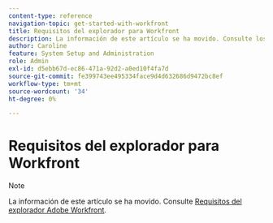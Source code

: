 ```yaml
---
content-type: reference
navigation-topic: get-started-with-workfront
title: Requisitos del explorador para Workfront
description: La información de este artículo se ha movido. Consulte los requisitos del explorador de Adobe Workfront.
author: Caroline
feature: System Setup and Administration
role: Admin
exl-id: d5ebb67d-ec86-471a-92d2-a0ed10f4fa7d
source-git-commit: fe399743ee495334face9d4d632686d9472bc8ef
workflow-type: tm+mt
source-wordcount: '34'
ht-degree: 0%

---
```


# Requisitos del explorador para Workfront

>[!NOTE]
>
>La información de este artículo se ha movido. Consulte [Requisitos del explorador Adobe Workfront](../../workfront-basics/workfront-browser-requirements.md).
